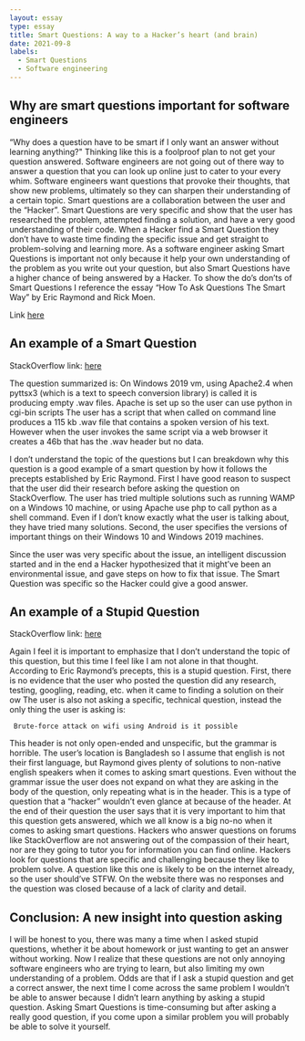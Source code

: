 ```yaml
---
layout: essay
type: essay
title: Smart Questions: A way to a Hacker’s heart (and brain)
date: 2021-09-8
labels:
  - Smart Questions
  - Software engineering
---
```



Why are smart questions important for software engineers
----------------------------------

“Why does a question have to be smart if I only want an answer without
learning anything?" Thinking like this is a foolproof plan to not get
your question answered. Software engineers are not going out of there
way to answer a question that you can look up online just to cater to
your every whim. Software engineers want questions that provoke their
thoughts, that show new problems, ultimately so they can sharpen their
understanding of a certain topic. Smart questions are a collaboration
between the user and the “Hacker”. Smart Questions are very specific and
show that the user has researched the problem, attempted finding a
solution, and have a very good understanding of their code. When a
Hacker find a Smart Question they don’t have to waste time finding the
specific issue and get straight to problem-solving and learning more. As
a software engineer asking Smart Questions is important not only because
it help your own understanding of the problem as you write out your
question, but also Smart Questions have a higher chance of being
answered by a Hacker. To show the do’s don’ts of Smart Questions I
reference the essay “How To Ask Questions The Smart Way” by Eric Raymond
and Rick Moen.

Link [here](http://www.catb.org/esr/faqs/smart-questions.html#code)

An example of a Smart Question
------------------------------

StackOverflow link:
[here](https://stackoverflow.com/questions/68591360/on-windows-server-2019-pyttsx3-called-via-cgi-apache-produces-empty-wav-files)

The question summarized is: On Windows 2019 vm, using Apache2.4 when
pyttsx3 (which is a text to speech conversion library) is called it is
producing empty .wav files. Apache is set up so the user can use python
in cgi-bin scripts The user has a script that when called on command
line produces a 115 kb .wav file that contains a spoken version of his
text. However when the user invokes the same script via a web browser it
creates a 46b that has the .wav header but no data.

I don’t understand the topic of the questions but I can breakdown why
this question is a good example of a smart question by how it follows
the precepts established by Eric Raymond. First I have good reason to
suspect that the user did their research before asking the question on
StackOverflow. The user has tried multiple solutions such as running
WAMP on a Windows 10 machine, or using Apache use php to call python as
a shell command. Even if I don’t know exactly what the user is talking
about, they have tried many solutions. Second, the user specifies the
versions of important things on their Windows 10 and Windows 2019
machines.

Since the user was very specific about the issue, an intelligent
discussion started and in the end a Hacker hypothesized that it might’ve
been an environmental issue, and gave steps on how to fix that issue.
The Smart Question was specific so the Hacker could give a good answer.

An example of a Stupid Question
-------------------------------

StackOverflow link:
[here](https://stackoverflow.com/questions/69124676/brute-force-on-wifi-with-python-using-android-is-it-possible)

Again I feel it is important to emphasize that I don’t understand the
topic of this question, but this time I feel like I am not alone in that
thought. According to Eric Raymond’s precepts, this is a stupid
question. First, there is no evidence that the user who posted the
question did any research, testing, googling, reading, etc. when it came
to finding a solution on their ow The user is also not asking a
specific, technical question, instead the only thing the user is asking
is:

     Brute-force attack on wifi using Android is it possible

This header is not only open-ended and unspecific, but the grammar is
horrible. The user’s location is Bangladesh so I assume that english is
not their first language, but Raymond gives plenty of solutions to
non-native english speakers when it comes to asking smart questions.
Even without the grammar issue the user does not expand on what they are
asking in the body of the question, only repeating what is in the
header. This is a type of question that a “hacker” wouldn’t even glance
at because of the header. At the end of their question the user says
that it is very important to him that this question gets answered, which
we all know is a big no-no when it comes to asking smart questions.
Hackers who answer questions on forums like StackOverflow are not
answering out of the compassion of their heart, nor are they going to
tutor you for information you can find online. Hackers look for
questions that are specific and challenging because they like to problem
solve. A question like this one is likely to be on the internet already,
so the user should’ve STFW. On the website there was no responses and
the question was closed because of a lack of clarity and detail.

Conclusion: A new insight into question asking
----------------------------------------------

I will be honest to you, there was many a time when I asked stupid
questions, whether it be about homework or just wanting to get an answer
without working. Now I realize that these questions are not only
annoying software engineers who are trying to learn, but also limiting
my own understanding of a problem. Odds are that if I ask a stupid
question and get a correct answer, the next time I come across the same
problem I wouldn’t be able to answer because I didn’t learn anything by
asking a stupid question. Asking Smart Questions is time-consuming but
after asking a really good question, if you come upon a similar problem
you will probably be able to solve it yourself.

